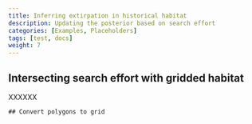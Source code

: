 ```yaml
---
title: Inferring extirpation in historical habitat
description: Updating the posterior based on search effort
categories: [Examples, Placeholders]
tags: [test, docs]
weight: 7
---
```


## Intersecting search effort with gridded habitat

XXXXXX

```
## Convert polygons to grid

```
